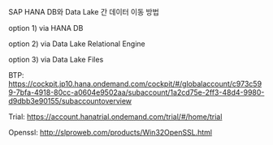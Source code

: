 SAP HANA DB와 Data Lake 간 데이터 이동 방법

option 1) via HANA DB

option 2) via Data Lake Relational Engine

option 3) via Data Lake Files


BTP: 
https://cockpit.jp10.hana.ondemand.com/cockpit/#/globalaccount/c973c599-7bfa-4918-80cc-a0604e9502aa/subaccount/1a2cd75e-2ff3-48d4-9980-d9dbb3e90155/subaccountoverview

Trial:
https://account.hanatrial.ondemand.com/trial/#/home/trial

Openssl:
http://slproweb.com/products/Win32OpenSSL.html
